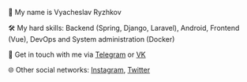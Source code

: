 🙂 My name is Vyacheslav Ryzhkov

🛠 My hard skills: Backend (Spring, Django, Laravel), Android, Frontend (Vue), DevOps and System administration (Docker)

💬 Get in touch with me via [Telegram](https://t.me/rugrisser) or [VK](https://vk.com/rugrisser)

🌐 Other social networks: [Instagram](https://instagram.com/rugrisser), [Twitter](https://twitter.com/rugrisser)
